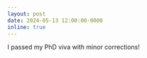 ```yaml
---
layout: post
date: 2024-05-13 12:00:00-0000
inline: true
---
```

I passed my PhD viva with minor corrections! 

